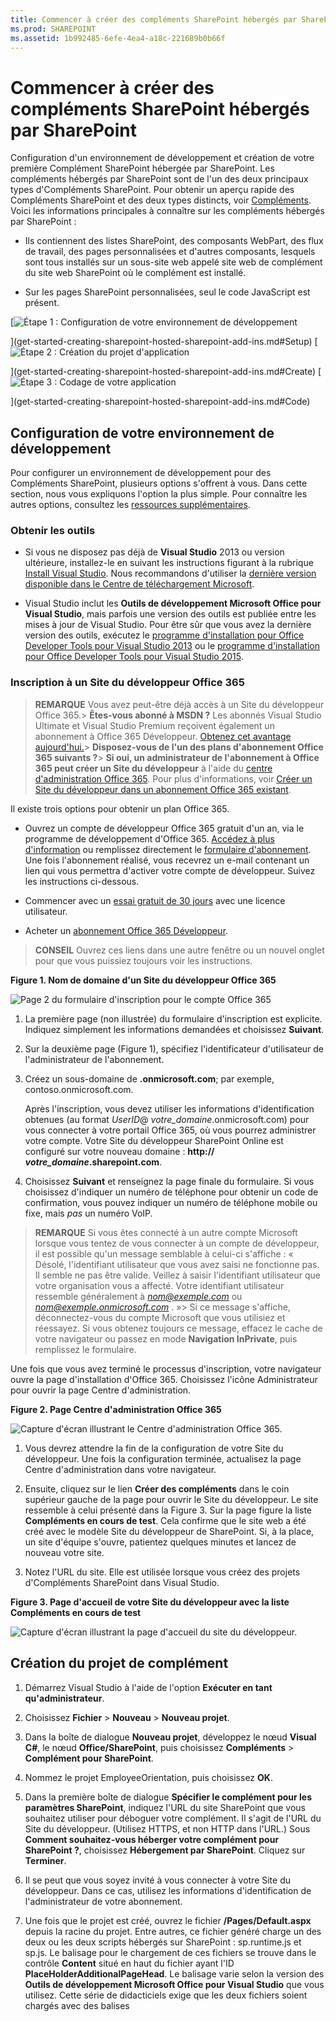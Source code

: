 ```yaml
---
title: Commencer à créer des compléments SharePoint hébergés par SharePoint
ms.prod: SHAREPOINT
ms.assetid: 1b992485-6efe-4ea4-a18c-221689b0b66f
---
```



# Commencer à créer des compléments SharePoint hébergés par SharePoint
Configuration d'un environnement de développement et création de votre première Complément SharePoint hébergée par SharePoint.
Les compléments hébergés par SharePoint sont de l'un des deux principaux types d'Compléments SharePoint. Pour obtenir un aperçu rapide des Compléments SharePoint et des deux types distincts, voir  [Compléments](sharepoint-add-ins.md). Voici les informations principales à connaître sur les compléments hébergés par SharePoint :





- Ils contiennent des listes SharePoint, des composants WebPart, des flux de travail, des pages personnalisées et d'autres composants, lesquels sont tous installés sur un sous-site web appelé site web de complément du site web SharePoint où le complément est installé.


- Sur les pages SharePoint personnalisées, seul le code JavaScript est présent.



 [![Étape 1 : Configuration de votre environnement de développement](images/6d3bbe0a-399e-4747-9e1a-01d42954ce32.png)



](get-started-creating-sharepoint-hosted-sharepoint-add-ins.md#Setup) [![Étape 2 : Création du projet d'application](images/d69871f6-c503-463b-bf96-4b6d7306c313.png)



](get-started-creating-sharepoint-hosted-sharepoint-add-ins.md#Create) [![Étape 3 : Codage de votre application](images/e5f8a9a2-e5fb-42d1-b19a-300178c626fb.png)



](get-started-creating-sharepoint-hosted-sharepoint-add-ins.md#Code)





## Configuration de votre environnement de développement
<a name="Setup"> </a>

Pour configurer un environnement de développement pour des Compléments SharePoint, plusieurs options s'offrent à vous. Dans cette section, nous vous expliquons l'option la plus simple. Pour connaître les autres options, consultez les  [ressources supplémentaires](#bk_addresources).




### Obtenir les outils


- Si vous ne disposez pas déjà de **Visual Studio** 2013 ou version ultérieure, installez-le en suivant les instructions figurant à la rubrique [Install Visual Studio](http://msdn.microsoft.com/library/da049020-cfda-40d7-8ff4-7492772b620f.aspx). Nous recommandons d'utiliser la  [dernière version disponible dans le Centre de téléchargement Microsoft](https://www.visualstudio.com/downloads/download-visual-studio-vs).


- Visual Studio inclut les **Outils de développement Microsoft Office pour Visual Studio**, mais parfois une version des outils est publiée entre les mises à jour de Visual Studio. Pour être sûr que vous avez la dernière version des outils, exécutez le [programme d'installation pour Office Developer Tools pour Visual Studio 2013](http://aka.ms/OfficeDevToolsForVS2013) ou le [programme d'installation pour Office Developer Tools pour Visual Studio 2015](http://aka.ms/OfficeDevToolsForVS2015).



### Inscription à un Site du développeur Office 365
<a name="o365_signup"> </a>


> **REMARQUE**
>  Vous avez peut-être déjà accès à un Site du développeur Office 365.> **Êtes-vous abonné à MSDN ?** Les abonnés Visual Studio Ultimate et Visual Studio Premium reçoivent également un abonnement à Office 365 Développeur. [Obtenez cet avantage aujourd'hui.](https://msdn.microsoft.com/subscriptions/manage/default.aspx)> **Disposez-vous de l'un des plans d'abonnement Office 365 suivants ?**> **Si oui, un administrateur de l'abonnement à Office 365 peut créer un Site du développeur** à l'aide du [centre d'administration Office 365](https://portal.microsoftonline.com/admin/default.aspx). Pour plus d'informations, voir  [Créer un Site du développeur dans un abonnement Office 365 existant](create-a-developer-site-on-an-existing-office-365-subscription.md). 




Il existe trois options pour obtenir un plan Office 365.




- Ouvrez un compte de développeur Office 365 gratuit d'un an, via le programme de développement d'Office 365.  [Accédez à plus d'information](http://dev.office.com/devprogram) ou remplissez directement le [formulaire d'abonnement](https://profile.microsoft.com/RegSysProfileCenter/wizardnp.aspx?wizid=14b845d0-938c-45af-b061-f798fbb4d170). Une fois l'abonnement réalisé, vous recevrez un e-mail contenant un lien qui vous permettra d'activer votre compte de développeur. Suivez les instructions ci-dessous.


- Commencer avec un  [essai gratuit de 30 jours](https://portal.microsoftonline.com/Signup/MainSignUp.aspx?OfferId=6881A1CB-F4EB-4db3-9F18-388898DAF510&amp;DL=DEVELOPERPACK) avec une licence utilisateur.


- Acheter un  [abonnement Office 365 Développeur](https://portal.microsoftonline.com/Signup/MainSignUp.aspx?OfferId=C69E7747-2566-4897-8CBA-B998ED3BAB88&amp;DL=DEVELOPERPACK).



> **CONSEIL**
> Ouvrez ces liens dans une autre fenêtre ou un nouvel onglet pour que vous puissiez toujours voir les instructions. 





**Figure 1. Nom de domaine d'un Site du développeur Office 365**








![Page 2 du formulaire d'inscription pour le compte Office 365](images/ff384c69-56bf-4ceb-81c3-8b874e2407f0.png)












1. La première page (non illustrée) du formulaire d'inscription est explicite. Indiquez simplement les informations demandées et choisissez **Suivant**.


2. Sur la deuxième page (Figure 1), spécifiez l'identificateur d'utilisateur de l'administrateur de l'abonnement.


3. Créez un sous-domaine de **.onmicrosoft.com**; par exemple, contoso.onmicrosoft.com.

    Après l'inscription, vous devez utiliser les informations d'identification obtenues (au format  _UserID_@ _votre_domaine_.onmicrosoft.com) pour vous connecter à votre portail Office 365, où vous pourrez administrer votre compte. Votre Site du développeur SharePoint Online est configuré sur votre nouveau domaine : **http:// _votre_domaine_.sharepoint.com**.


4. Choisissez **Suivant** et renseignez la page finale du formulaire. Si vous choisissez d'indiquer un numéro de téléphone pour obtenir un code de confirmation, vous pouvez indiquer un numéro de téléphone mobile ou fixe, mais *pas*  un numéro VoIP.




> **REMARQUE**
> Si vous êtes connecté à un autre compte Microsoft lorsque vous tentez de vous connecter à un compte de développeur, il est possible qu'un message semblable à celui-ci s'affiche : « Désolé, l'identifiant utilisateur que vous avez saisi ne fonctionne pas. Il semble ne pas être valide. Veillez à saisir l'identifiant utilisateur que votre organisation vous a affecté. Votre identifiant utilisateur ressemble généralement à  *nom@exemple.com*  ou *nom@exemple.onmicrosoft.com*  . »> Si ce message s'affiche, déconnectez-vous du compte Microsoft que vous utilisiez et réessayez. Si vous obtenez toujours ce message, effacez le cache de votre navigateur ou passez en mode **Navigation InPrivate**, puis remplissez le formulaire. 




Une fois que vous avez terminé le processus d'inscription, votre navigateur ouvre la page d'installation d'Office 365. Choisissez l'icône Administrateur pour ouvrir la page Centre d'administration.




**Figure 2. Page Centre d'administration Office 365**








![Capture d'écran illustrant le Centre d'administration Office 365.](images/SP15_Office365AdminInset_border.png)








1. Vous devrez attendre la fin de la configuration de votre Site du développeur. Une fois la configuration terminée, actualisez la page Centre d'administration dans votre navigateur.


2. Ensuite, cliquez sur le lien **Créer des compléments** dans le coin supérieur gauche de la page pour ouvrir le Site du développeur. Le site ressemble à celui présenté dans la Figure 3. Sur la page figure la liste **Compléments en cours de test**. Cela confirme que le site web a été créé avec le modèle Site du développeur de SharePoint. Si, à la place, un site d'équipe s'ouvre, patientez quelques minutes et lancez de nouveau votre site.


3. Notez l'URL du site. Elle est utilisée lorsque vous créez des projets d'Compléments SharePoint dans Visual Studio.



**Figure 3. Page d'accueil de votre Site du développeur avec la liste Compléments en cours de test**








![Capture d'écran illustrant la page d'accueil du site du développeur.](images/SP15_DeveloperSiteHome_border.png)












## Création du projet de complément
<a name="Create"> </a>


1. Démarrez Visual Studio à l'aide de l'option **Exécuter en tant qu'administrateur**.


2. Choisissez **Fichier** > **Nouveau** > **Nouveau projet**.


3. Dans la boîte de dialogue **Nouveau projet**, développez le nœud **Visual C#**, le nœud **Office/SharePoint**, puis choisissez **Compléments** > **Complément pour SharePoint**.


4. Nommez le projet EmployeeOrientation, puis choisissez **OK**.


5. Dans la première boîte de dialogue **Spécifier le complément pour les paramètres SharePoint**, indiquez l'URL du site SharePoint que vous souhaitez utiliser pour déboguer votre complément. Il s'agit de l'URL du Site du développeur. (Utilisez HTTPS, et non HTTP dans l'URL.) Sous **Comment souhaitez-vous héberger votre complément pour SharePoint ?**, choisissez **Hébergement par SharePoint**. Cliquez sur **Terminer**.


6. Il se peut que vous soyez invité à vous connecter à votre Site du développeur. Dans ce cas, utilisez les informations d'identification de l'administrateur de votre abonnement.


7. Une fois que le projet est créé, ouvrez le fichier **/Pages/Default.aspx** depuis la racine du projet. Entre autres, ce fichier généré charge un des deux ou les deux scripts hébergés sur SharePoint : sp.runtime.js et sp.js. Le balisage pour le chargement de ces fichiers se trouve dans le contrôle **Content** situé en haut du fichier ayant l'ID **PlaceHolderAdditionalPageHead**. Le balisage varie selon la version des **Outils de développement Microsoft Office pour Visual Studio** que vous utilisez. Cette série de didacticiels exige que les deux fichiers soient chargés avec des balises **<script>** ordinaires dans le code HTML, et non des balises **<SharePoint:ScriptLink>**. Vérifiez que les lignes suivantes sont dans le contrôle **PlaceHolderAdditionalPageHead**,  *juste au-dessus*  de la ligne `<meta name="WebPartPageExpansion" content="full" />` :

 ```

<script type="text/javascript" src="/_layouts/15/sp.runtime.js"></script>
<script type="text/javascript" src="/_layouts/15/sp.js"></script> 

 ```


    Recherchez tout autre balisage dans le fichier, qui charge également l'un ou l'autre de ces fichiers, puis supprimez le balisage redondant. Enregistrez et fermez le fichier.



## Codage de votre complément
<a name="Code"> </a>

Pour votre première Complément SharePoint hébergée par SharePoint, nous allons inclure l'extension SharePoint classique : une liste personnalisée et une instance de liste.




1. Dans l' **Explorateur de solutions**, ouvrez le fichier AppManifest.xml.


2. Lorsque le concepteur de manifeste s'ouvre, ajoutez un espace entre les mots dans le champ **Title** de sorte qu'il indiqueEmployee Orientation . (Ne modifiez *pas*  le champ **Name**.)


3. Enregistrez et fermez le fichier.


4. Cliquez avec le bouton droit sur le projet dans l' **Explorateur de solutions** et choisissez **Ajouter** > **Nouveau dossier**. Nommez le dossier Listes.


5. Cliquez avec le bouton droit sur le nouveau dossier et choisissez **Ajouter** > **Nouvel élément**. La boîte de dialogue **Ajouter un nouvel élément** s'ouvre au niveau du nœud **Office/SharePoint**.


6. Choisissez **Liste**. Nommez-le NewEmployeeOrientation, puis choisissez **Ajouter**.


7. Dans la page **Choisir les paramètres de liste** de l' **Assistant Personnalisation de SharePoint**, conservez le nom d'affichage de la liste **NewEmployeeOrientation** comme valeur par défaut, cliquez sur la case d'option **Créer un modèle de liste personnalisable et une instance de liste de ce dernier**, puis sélectionnez **Par défaut (Liste personnalisée)** dans la liste déroulante. Ensuite, choisissez **Terminer**.


8. L'Assistant crée un modèle de liste **NewEmployeeOrientation** avec une instance de liste enfant nommée **NewEmployeeOrientationInstance**. Un concepteur de liste peut s'ouvrir. Il est utilisé à une étape ultérieure.


9. Développez le nœud **NewEmployeeOrientationInstance** dans l' **Explorateur de solutions**, si ce n'est déjà fait, afin de pouvoir distinguer clairement le fichier elements.xml qui est un enfant de la liste  *instance*  du fichier elements.xml qui est un enfant de la liste *modèle*  .

   **Nœud de listes dans l'Explorateur de solutions**



![Dossier de liste avec le modèle enfant NewEmployeeOrientation, qui lui-même possède trois enfants : une instance NewEmployeeOrientationInstance, un fichier elements.xml et un fichier schema.xml. L'instance elle-même possède un enfant nommé elements.xml.](images/10e5d116-d24b-4a44-bfff-cfbf2f971b1e.PNG)





10. Ouvrez l'enfant du fichier elements.xml du modèle de liste **NewEmployeeOrientation**.


11. Ajoutez des espaces à l'attribut **DisplayName** (pas l'attribut **Name**) pour le rendre plus convivial : « Orientation des nouveaux employés ».


12. Définissez l'attribut **Description** sur« Informations sur l'orientation des nouveaux employés. »


13. Conservez les valeurs par défaut de tous les autres attributs, enregistrez le fichier, puis fermez-le.


14. Si le concepteur de liste n'est pas ouvert, sélectionnez le nœud **NewEmployeeOrientation** dans l' **Explorateur de solutions**.


15. Ouvrez l'onglet **Liste** du concepteur. Cet onglet est utilisé afin de définir certaines valeurs pour la liste *instance*  , non pour la liste *modèle*  , mais il comporte quelques valeurs par défaut qu'il a hérité du modèle.


16. Remplacez les valeurs de cet onglet par celles-ci :

  - **Titre**:Nouveaux employés de Seattle


  - **URL de la liste**:Lists/NewEmployeesInSeattle


  - **Description**:Les nouveaux employés à Seattle.



    Conservez l'état par défaut des cases à cocher, enregistrez le fichier, puis fermez le concepteur.


17. L'instance de liste peut porter son ancien nom dans l' **Explorateur de solutions**. Si c'est le cas, ouvrez le menu contextuel de **NewEmployeeOrientationInstance**, sélectionnez **Renommer**, puis remplacez le nom par NewEmployeesInSeattle.


18. Ouvrez le fichier schema.xml.


19. Dans l'élément **View** dont la valeur **BaseViewID** est « 0 », remplacez l'élément **ViewFields** existant par le balisage ci-après. (Utilisez précisément ce GUID pour le **FieldRef** nommé `Title`.)

     *Des sauts de ligne peuvent survenir à des endroits bizarres dans ce fichier schema.xml généré automatiquement. Vérifiez que vous avez trouvé les balises de début et de fin correspondantes pour l'élément **ViewFields**. Ajoutez des sauts de ligne pour améliorer la lisibilité.* 



 ```

<ViewFields>
  <FieldRef Name="Title" ID="{fa564e0f-0c70-4ab9-b863-0177e6ddd247}" DisplayName="Employee" />
 </ViewFields>
 ```

20. Toujours dans le fichier schema.xml, dans l'élément **View** dont la valeur **BaseViewID** est « 1 », remplacez l'élément **ViewFields** existant par le balisage ci-après. (Utilisez précisément ce GUID pour le **FieldRef** nommé `LinkTitle`.)

 ```

<ViewFields>
  <FieldRef Name="LinkTitle" ID="{82642ec8-ef9b-478f-acf9-31f7d45fbc31}" DisplayName="Employee" />
</ViewFields>
 ```

21. Enregistrez le fichier schema.xml, puis fermez-le.


22. Ouvrez le fichier elements.xml qui est un enfant de la liste  *instance* **NewEmployeesInSeattle** (pas le fichier elements.xml qui est un enfant de la liste *modèle* **NewEmployeeOrientation**).


23. Dans ce fichier, remplissez la liste avec des données initiales. Pour cela, ajoutez le balisage d'élément **Data** suivant en tant qu'élément enfant de l'élément **ListInstance**.

 ```

<Data>
  <Rows>
    <Row>
      <Field Name="Title">Tom Higginbotham</Field>
    </Row>
    <Row>
      <Field Name="Title">Satomi Hayakawa</Field>
    </Row>
    <Row>
      <Field Name="Title">Cassi Hicks</Field>
    </Row>
    <Row>
      <Field Name="Title">Lertchai Treetawatchaiwong</Field>
    </Row>
  </Rows>
</Data>
 ```

24. Enregistrez et fermez le fichier.


25. Dans l' **Explorateur de solutions**, double-cliquez sur **Fonctionnalité1** pour ouvrir le concepteur de fonctionnalités. Dans le concepteur, définissez le champ **Titre** surComposants de l'orientation des nouveaux employés et définissez le champ **Description** surListes et autres composants pour l'orientation des employés dans la société. Enregistrez le fichier, puis fermez le concepteur.


26. Dans l' **Explorateur de solutions**, si **Fonctionnalité1** n'a pas été renommé automatiquement, ouvrez son menu contextuel, sélectionnez **Renommer**, puis attribuez le nom NewEmployeeOrientationComponents.


27. Ouvrez le fichier Default.aspx.


28. Recherchez l'élément **Content** ASP.NET avec l'ID **PlaceHolderPageTitleInTitleArea**. Remplacez la chaîne par défaut « Titre de la page » par « Nouveaux employés par emplacement ».


29. Recherchez l'élément **Content** ASP.NET avec l'ID **PlaceHolderMain**.  *Remplacez*  son contenu par le balisage ci-après. L'élément ` _spPageContextInfo` est un objet JavaScript que SharePoint inclut automatiquement dans la page. Sa propriété `webAbsoluteUrl` renvoie l'URL du web du complément.

 ```XML

<p><asp:HyperLink runat="server"
    NavigateUrl="JavaScript:window.location = _spPageContextInfo.webAbsoluteUrl + '/Lists/NewEmployeesInSeattle/AllItems.aspx';" 
    Text="New Employees in Seattle" /></p>

 ```


## Exécuter le complément et tester la liste
<a name="Code"> </a>






1. Utilisez la touche F5 pour déployer et exécuter votre complément. Visual Studio effectue une installation temporaire du complément sur votre site SharePoint de test et exécute immédiatement le complément. (Pour savoir comment les utilisateurs finaux exécutent une Complément SharePoint installée, consultez la rubrique  [Étapes suivantes](#Nextsteps).)


2. Lorsque la page par défaut du complément s'ouvre, choisissez le lien **Nouveaux employés de Seattle** pour ouvrir l'instance de liste personnalisée.

   **Page par défaut et page en mode liste**



![La page par défaut du complément s'affiche avec son titre Nouveaux employés par lieu. Il existe un lien portant le libellé Nouveaux employés de Seattle. Une flèche à partir de ce lien pointe vers la page d'affichage de liste pour la liste. Son titre est Nouveaux employés de Seattle, avec la liste en dessous.](images/9dc5cefe-083a-4807-bee6-473001f23db9.png)





3. Ajoutez et supprimez des éléments dans la liste.


4. Pour mettre fin à la session de débogage, fermez la fenêtre du navigateur ou arrêtez le débogage dans Visual Studio. Chaque fois que vous appuyez sur F5, Visual Studio retire la version précédente du complément et installe la dernière version disponible.


5. Vous allez travailler avec ce complément et la solution Visual Studio dans d'autres articles. Il est donc recommandé de retirer le complément une dernière fois lorsque vous avez terminé de travailler et n'allez pas le réutiliser pendant un moment. Cliquez avec le bouton droit de la souris sur le projet dans l' **Explorateur de solutions** et choisissez **Retirer**.



## 
<a name="Nextsteps"> </a>

Jusqu'à présent, il n'existe pas beaucoup d'informations d'orientation dans la liste. Nous en ajouterons dans des articles suivants de cette série. Mais tout d'abord, faisons une pause dans le codage pour en savoir plus sur le déploiement des Compléments SharePoint dans la rubrique  [Déployer et installer un complément hébergé par SharePoint pour SharePoint](deploy-and-install-a-sharepoint-hosted-sharepoint-add-in.md).




